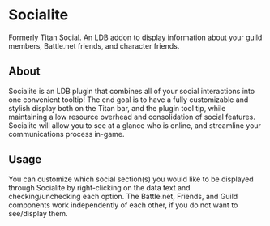 # Socialite
Formerly Titan Social. An LDB addon to display information about your guild members, Battle.net friends, and character friends.

## About
Socialite is an LDB plugin that combines all of your social interactions into one convenient tooltip! The end goal is to have a fully customizable and stylish display both on the Titan bar, and the plugin tool tip, while maintaining a low resource overhead and consolidation of social features. Socialite will allow you to see at a glance who is online, and streamline your communications process in-game.

## Usage
You can customize which social section(s) you would like to be displayed through Socialite by right-clicking on the data text and checking/unchecking each option. The Battle.net, Friends, and Guild components work independently of each other, if you do not want to see/display them.
